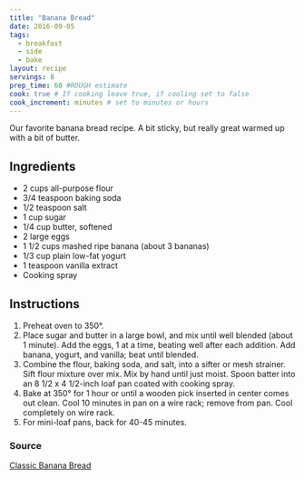 ```yaml
---
title: "Banana Bread"
date: 2016-09-05
tags:
  - breakfast
  - side
  - bake
layout: recipe
servings: 8
prep_time: 60 #ROUGH estimate
cook: true # If cooking leave true, if cooling set to false
cook_increment: minutes # set to minutes or hours
---
```


Our favorite banana bread recipe.  A bit sticky, but really great warmed up with a bit of butter.

## Ingredients

- 2 cups all-purpose flour
- 3/4 teaspoon baking soda
- 1/2 teaspoon salt
- 1 cup sugar
- 1/4 cup butter, softened
- 2 large eggs
- 1 1/2 cups mashed ripe banana (about 3 bananas)
- 1/3 cup plain low-fat yogurt
- 1 teaspoon vanilla extract
- Cooking spray

## Instructions

1. Preheat oven to 350°.
1. Place sugar and butter in a large bowl, and mix until well blended (about 1 minute). Add the eggs, 1 at a time, beating well after each addition. Add banana, yogurt, and vanilla; beat until blended. 
1. Combine the flour, baking soda, and salt, into a sifter or mesh strainer. Sift flour mixture over mix.  Mix by hand until just moist.  Spoon batter into an 8 1/2 x 4 1/2-inch loaf pan coated with cooking spray.
1. Bake at 350° for 1 hour or until a wooden pick inserted in center comes out clean. Cool 10 minutes in pan on a wire rack; remove from pan. Cool completely on wire rack.
1. For mini-loaf pans, back for 40-45 minutes.

### Source

[Classic Banana Bread](http://www.myrecipes.com/recipe/classic-banana-bread)